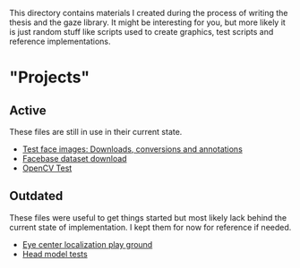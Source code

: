 This directory contains materials I created during the process of writing the
thesis and the gaze library. It might be interesting for you, but more likely
it is just random stuff like scripts used to create graphics, test scripts
and reference implementations.

# "Projects"

## Active

These files are still in use in their current state.

- [Test face images: Downloads, conversions and annotations](pexels_face_images)
- [Facebase dataset download](facebase_data)
- [OpenCV Test](OpenCVTest)

## Outdated

These files were useful to get things started but most likely lack behind the
current state of implementation. I kept them for now for reference if needed.

- [Eye center localization play ground](eye_center)
- [Head model tests](head_models)
